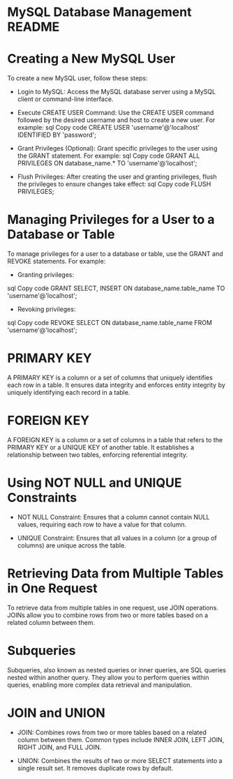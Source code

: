 # MySQL Database Management README

# Creating a New MySQL User
To create a new MySQL user, follow these steps:

* Login to MySQL: Access the MySQL database server using a MySQL client or command-line interface.

* Execute CREATE USER Command: Use the CREATE USER command followed by the desired username and host to create a new user. For example:
sql
Copy code
CREATE USER 'username'@'localhost' IDENTIFIED BY 'password';

* Grant Privileges (Optional): Grant specific privileges to the user using the GRANT statement. For example:
sql
Copy code
GRANT ALL PRIVILEGES ON database_name.* TO 'username'@'localhost';

* Flush Privileges: After creating the user and granting privileges, flush the privileges to ensure changes take effect:
sql
Copy code
FLUSH PRIVILEGES;

# Managing Privileges for a User to a Database or Table

To manage privileges for a user to a database or table, use the GRANT and REVOKE statements. For example:

* Granting privileges:

sql
Copy code
GRANT SELECT, INSERT ON database_name.table_name TO 'username'@'localhost';

* Revoking privileges:

sql
Copy code
REVOKE SELECT ON database_name.table_name FROM 'username'@'localhost';

# PRIMARY KEY

A PRIMARY KEY is a column or a set of columns that uniquely identifies each row in a table. It ensures data integrity and enforces entity integrity by uniquely identifying each record in a table.

# FOREIGN KEY

A FOREIGN KEY is a column or a set of columns in a table that refers to the PRIMARY KEY or a UNIQUE KEY of another table. It establishes a relationship between two tables, enforcing referential integrity.

# Using NOT NULL and UNIQUE Constraints

* NOT NULL Constraint: Ensures that a column cannot contain NULL values, requiring each row to have a value for that column.

* UNIQUE Constraint: Ensures that all values in a column (or a group of columns) are unique across the table.

# Retrieving Data from Multiple Tables in One Request

To retrieve data from multiple tables in one request, use JOIN operations. JOINs allow you to combine rows from two or more tables based on a related column between them.

# Subqueries

Subqueries, also known as nested queries or inner queries, are SQL queries nested within another query. They allow you to perform queries within queries, enabling more complex data retrieval and manipulation.

# JOIN and UNION

* JOIN: Combines rows from two or more tables based on a related column between them. Common types include INNER JOIN, LEFT JOIN, RIGHT JOIN, and FULL JOIN.

* UNION: Combines the results of two or more SELECT statements into a single result set. It removes duplicate rows by default.
